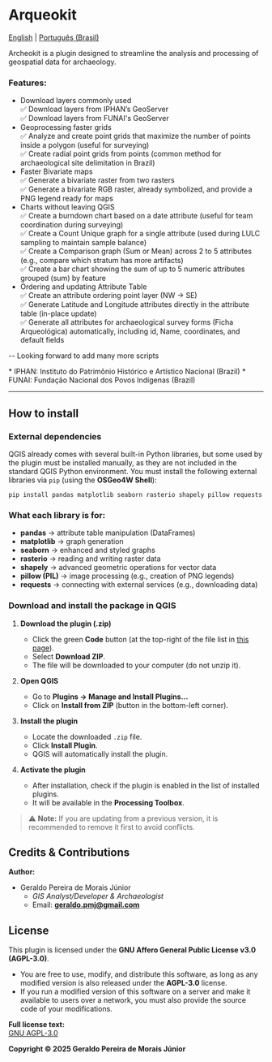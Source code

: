 

# Arqueokit

[English](README.md) | [Português (Brasil)](README.pt-BR.md)

Archeokit is a plugin designed to streamline the analysis and processing of geospatial data for archaeology.

### Features:
- Download layers commonly used  
✅ Download layers from IPHAN’s GeoServer  
✅ Download layers from FUNAI's GeoServer  
- Geoprocessing faster grids  
✅ Analyze and create point grids that maximize the number of points inside a polygon (useful for surveying)  
✅ Create radial point grids from points (common method for archaeological site delimitation in Brazil)  
- Faster Bivariate maps  
✅ Generate a bivariate raster from two rasters  
✅ Generate a bivariate RGB raster, already symbolized, and provide a PNG legend ready for maps  
- Charts without leaving QGIS  
✅ Create a burndown chart based on a date attribute (useful for team coordination during surveying)  
✅ Create a Count Unique graph for a single attribute (used during LULC sampling to maintain sample balance)  
✅ Create a Comparison graph (Sum or Mean) across 2 to 5 attributes (e.g., compare which stratum has more artifacts)  
✅ Create a bar chart showing the sum of up to 5 numeric attributes grouped (sum) by feature  
- Ordering and updating Attribute Table  
✅ Create an attribute ordering point layer (NW → SE)  
✅ Generate Latitude and Longitude attributes directly in the attribute table (in-place update)  
✅ Generate all attributes for archaeological survey forms (Ficha Arqueológica) automatically, including id, Name, coordinates, and default fields

-- Looking forward to add many more scripts

\* IPHAN: Instituto do Patrimônio Histórico e Artístico Nacional (Brazil)
\* FUNAI: Fundação Nacional dos Povos Indígenas (Brazil)

--------------------------------------------------
## How to install
### External dependencies
QGIS already comes with several built-in Python libraries, but some used by the plugin must be installed manually, as they are not included in the standard QGIS Python environment. You must install the following external libraries via `pip` (using the **OSGeo4W Shell**):

    pip install pandas matplotlib seaborn rasterio shapely pillow requests

### **What each library is for:**

-   **pandas** → attribute table manipulation (DataFrames)
-   **matplotlib** → graph generation
-   **seaborn** → enhanced and styled graphs
-   **rasterio** → reading and writing raster data
-   **shapely** → advanced geometric operations for vector data
-   **pillow (PIL)** → image processing (e.g., creation of PNG legends)
-   **requests** → connecting with external services (e.g., downloading data)

### **Download and install the package in QGIS**

1.  **Download the plugin (.zip)**
    -   Click the green **Code** button (at the top-right of the file list in [this page](https://github.com/geraldopmj/Arqueokit/tree/main)).
    -   Select **Download ZIP**.
    -   The file will be downloaded to your computer (do not unzip it).
   
2.  **Open QGIS**
    -   Go to **Plugins → Manage and Install Plugins…**
    -   Click on **Install from ZIP** (button in the bottom-left corner).
        
3.  **Install the plugin**
    -   Locate the downloaded `.zip` file.
    -   Click **Install Plugin**.
    -   QGIS will automatically install the plugin.
        
4.  **Activate the plugin**
    -   After installation, check if the plugin is enabled in the list of installed plugins.
    -   It will be available in the **Processing Toolbox**.
        
> ⚠️ **Note:** If you are updating from a previous version, it is recommended to remove it first to avoid conflicts.


 ## **Credits & Contributions**

**Author:**

-   Geraldo Pereira de Morais Júnior
    -   _GIS Analyst/Developer & Archaeologist_
    -   Email: **geraldo.pmj@gmail.com**   
## **License**

This plugin is licensed under the **GNU Affero General Public License v3.0 (AGPL-3.0)**.
-   You are free to use, modify, and distribute this software, as long as any modified version is also released under the **AGPL-3.0** license.
-   If you run a modified version of this software on a server and make it available to users over a network, you must also provide the source code of your modifications.

**Full license text:**  
[GNU AGPL-3.0](https://www.gnu.org/licenses/agpl-3.0.en.html)

**Copyright © 2025 Geraldo Pereira de Morais Júnior**
